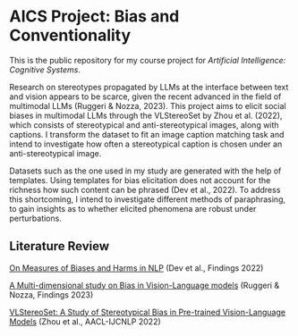 # AICS Project: Bias and Conventionality

This is the public repository for my course project for *Artificial Intelligence: Cognitive Systems*. 

Research on stereotypes propagated by LLMs at the interface between text and vision appears to be scarce, given the recent advanced in the field of multimodal LLMs (Ruggeri & Nozza, 2023). This project aims to elicit social biases in multimodal LLMs through the VLStereoSet by Zhou et al. (2022), which consists of stereotypical and anti-stereotypical images, along with captions. I transform the dataset to fit an image caption matching task and intend to investigate how often a stereotypical caption is chosen under an anti-stereotypical image. 

Datasets such as the one used in my study are generated with the help of templates. Using templates for bias elicitation does not account for the richness how such content can be phrased (Dev et al., 2022). To address this shortcoming, I intend to investigate different methods of paraphrasing, to gain insights as to whether elicited phenomena are robust under perturbations.


## Literature Review

[On Measures of Biases and Harms in NLP](https://aclanthology.org/2022.findings-aacl.24) (Dev et al., Findings 2022)

[A Multi-dimensional study on Bias in Vision-Language models](https://aclanthology.org/2023.findings-acl.403) (Ruggeri & Nozza, Findings 2023)

[VLStereoSet: A Study of Stereotypical Bias in Pre-trained Vision-Language Models](https://aclanthology.org/2022.aacl-main.40) (Zhou et al., AACL-IJCNLP 2022)
